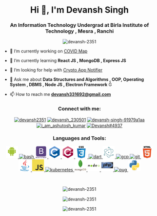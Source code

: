 <h1 align="center">Hi 👋, I'm Devansh Singh</h1>
<h3 align="center">An Information Technology Undergrad at Birla Institute of Technology , Mesra , Ranchi</h3>

<p align="center"> <img src="https://komarev.com/ghpvc/?username=devansh-2351&label=Profile%20views&color=0e75b6&style=flat" alt="devansh-2351" /> </p>

- 🔭 I’m currently working on [COVID Map](https://github.com/devansh-2351/COVID-Map)

- 🌱 I’m currently learning **React JS , MongoDB , Express JS**

- 🤝 I’m looking for help with [Crypto App Notifier](https://github.com/devansh-2351/Crypto-App-Notifier)

- 💬 Ask me about **Data Structures and Algorithms , OOP, Operating System , DBMS , Node JS , Electron Framework**
Ğ
- 📫 How to reach me **devansh331692@gmail.com**

<h3 align="center">Connect with me:</h3>
<p align="center">
<a href="https://dev.to/devansh2351" target="blank"><img align="center" src="https://camo.githubusercontent.com/a9a2d68ad493ff831774f24528ff151a3fd455c80122dcaa44af2475300b51b5/68747470733a2f2f696d672e736869656c64732e696f2f62616467652f6465762e746f2d3041304130413f7374796c653d666f722d7468652d6261646765266c6f676f3d6465762e746f266c6f676f436f6c6f723d7768697465" alt="devansh2351" data-canonical-src="https://img.shields.io/badge/dev.to-0A0A0A?style=for-the-badge&amp;logo=dev.to&amp;logoColor=white" style="max-width:100%;"></a>
<a href="https://twitter.com/devansh_230501" target="blank"><img align="center" src="https://camo.githubusercontent.com/5d03c86f6a75f7cbe80d135d9162fbf6dc46a31253cf30a8e9bb8279b4d574d3/68747470733a2f2f696d672e736869656c64732e696f2f62616467652f547769747465722d3144413146323f7374796c653d666f722d7468652d6261646765266c6f676f3d74776974746572266c6f676f436f6c6f723d7768697465" alt="devansh_230501" data-canonical-src="https://img.shields.io/badge/Twitter-1DA1F2?style=for-the-badge&amp;logo=twitter&amp;logoColor=white" style="max-width:100%;"></a>
<a href="https://linkedin.com/in/devansh-singh-91979a1aa" target="blank"><img align="center" src="https://camo.githubusercontent.com/a80d00f23720d0bc9f55481cfcd77ab79e141606829cf16ec43f8cacc7741e46/68747470733a2f2f696d672e736869656c64732e696f2f62616467652f4c696e6b6564496e2d3030373742353f7374796c653d666f722d7468652d6261646765266c6f676f3d6c696e6b6564696e266c6f676f436f6c6f723d7768697465" alt="devansh-singh-91979a1aa" data-canonical-src="https://img.shields.io/badge/LinkedIn-0077B5?style=for-the-badge&amp;logo=linkedin&amp;logoColor=white" style="max-width:100%;"></a>
<a href="https://instagram.com/devansh_2351" target="blank"><img align="center" src="https://camo.githubusercontent.com/b3d4671768bd0f9b6c8f410a25a96e0c5a4d135208d8910461e986f97e7985ab/68747470733a2f2f696d672e736869656c64732e696f2f62616467652f496e7374616772616d2d4534343035463f7374796c653d666f722d7468652d6261646765266c6f676f3d696e7374616772616d266c6f676f436f6c6f723d7768697465" alt="i_am_ashutosh_kumar" data-canonical-src="https://img.shields.io/badge/Instagram-E4405F?style=for-the-badge&amp;logo=instagram&amp;logoColor=white" style="max-width:100%;"></a>
<a href="https://discord.gg/Devansh#4937" target="blank"><img align="center" src="https://camo.githubusercontent.com/3f990cfefb64f13d28397fe586c3aa38a81fde585de479205d63c79363ebe07a/68747470733a2f2f696d672e736869656c64732e696f2f62616467652f446973636f72642d3732383944413f7374796c653d666f722d7468652d6261646765266c6f676f3d646973636f7264266c6f676f436f6c6f723d7768697465" alt="Devansh#4937" data-canonical-src="https://img.shields.io/badge/Discord-7289DA?style=for-the-badge&amp;logo=discord&amp;logoColor=white" style="max-width:100%;"></a>
</p>

<h3 align="center">Languages and Tools:</h3>
<p align="center"> <a href="https://developer.android.com" target="_blank"> <img src="https://raw.githubusercontent.com/devicons/devicon/master/icons/android/android-original-wordmark.svg" alt="android" width="40" height="40"/> </a> <a href="https://www.gnu.org/software/bash/" target="_blank"> <img src="https://camo.githubusercontent.com/b885cf09f92fc85415b642a9413c1c6df0f433666ef329e96d07434d2a6c3d1d/68747470733a2f2f75706c6f61642e77696b696d656469612e6f72672f77696b6970656469612f636f6d6d6f6e732f7468756d622f342f34622f426173685f4c6f676f5f436f6c6f7265642e7376672f37363870782d426173685f4c6f676f5f436f6c6f7265642e7376672e706e67" alt="bash" width="40" height="40"/> </a> <a href="https://getbootstrap.com" target="_blank"> <img src="https://raw.githubusercontent.com/devicons/devicon/master/icons/bootstrap/bootstrap-plain-wordmark.svg" alt="bootstrap" width="40" height="40"/> </a> <a href="https://www.cprogramming.com/" target="_blank"> <img src="https://raw.githubusercontent.com/devicons/devicon/master/icons/c/c-original.svg" alt="c" width="40" height="40"/> </a> <a href="https://www.w3schools.com/cpp/" target="_blank"> <img src="https://raw.githubusercontent.com/devicons/devicon/master/icons/cplusplus/cplusplus-original.svg" alt="cplusplus" width="40" height="40"/> </a> <a href="https://www.w3schools.com/css/" target="_blank"> <img src="https://raw.githubusercontent.com/devicons/devicon/master/icons/css3/css3-original-wordmark.svg" alt="css3" width="40" height="40"/> </a> <a href="https://dart.dev" target="_blank"> <img src="https://www.vectorlogo.zone/logos/dartlang/dartlang-icon.svg" alt="dart" width="40" height="40"/> </a> <a href="https://www.electronjs.org" target="_blank"> <img src="https://raw.githubusercontent.com/devicons/devicon/master/icons/electron/electron-original.svg" alt="electron" width="40" height="40"/> </a> <a href="https://cloud.google.com" target="_blank"> <img src="https://www.vectorlogo.zone/logos/google_cloud/google_cloud-icon.svg" alt="gcp" width="40" height="40"/> </a> <a href="https://git-scm.com/" target="_blank"> <img src="https://www.vectorlogo.zone/logos/git-scm/git-scm-icon.svg" alt="git" width="40" height="40"/> </a> <a href="https://www.w3.org/html/" target="_blank"> <img src="https://raw.githubusercontent.com/devicons/devicon/master/icons/html5/html5-original-wordmark.svg" alt="html5" width="40" height="40"/> </a> <a href="https://www.java.com" target="_blank"> <img src="https://raw.githubusercontent.com/devicons/devicon/master/icons/java/java-original.svg" alt="java" width="40" height="40"/> </a> <a href="https://developer.mozilla.org/en-US/docs/Web/JavaScript" target="_blank"> <img src="https://raw.githubusercontent.com/devicons/devicon/master/icons/javascript/javascript-original.svg" alt="javascript" width="40" height="40"/> </a> <a href="https://kubernetes.io" target="_blank"> <img src="https://www.vectorlogo.zone/logos/kubernetes/kubernetes-icon.svg" alt="kubernetes" width="40" height="40"/> </a> <a href="https://www.mongodb.com/" target="_blank"> <img src="https://raw.githubusercontent.com/devicons/devicon/master/icons/mongodb/mongodb-original-wordmark.svg" alt="mongodb" width="40" height="40"/> </a> <a href="https://nodejs.org" target="_blank"> <img src="https://raw.githubusercontent.com/devicons/devicon/master/icons/nodejs/nodejs-original-wordmark.svg" alt="nodejs" width="40" height="40"/> </a> <a href="https://www.php.net" target="_blank"> <img src="https://raw.githubusercontent.com/devicons/devicon/master/icons/php/php-original.svg" alt="php" width="40" height="40"/> </a> <a href="https://pugjs.org" target="_blank"> <img src="https://cdn.worldvectorlogo.com/logos/pug.svg" alt="pug" width="40" height="40"/> </a> <a href="https://www.python.org" target="_blank"> <img src="https://raw.githubusercontent.com/devicons/devicon/master/icons/python/python-original.svg" alt="python" width="40" height="40"/> </a> </p>

<br>

<p align="center"><img align="center" src="https://github-readme-stats.vercel.app/api/top-langs?username=devansh-2351&show_icons=true&locale=en&&layout=compact&theme=highcontrast" alt="devansh-2351" /></p>

<p align="center"><img align="center" src="https://github-readme-stats.vercel.app/api?username=devansh-2351&show_icons=true&locale=en&theme=highcontrast" alt="devansh-2351" /></p>

<p align="center"><img align="center" src="https://github-readme-streak-stats.herokuapp.com/?user=devansh-2351&theme=highcontrast" alt="devansh-2351" /></p>
